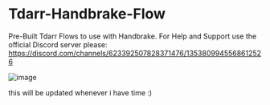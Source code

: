 # Tdarr-Handbrake-Flow
Pre-Built Tdarr Flows to use with Handbrake. 
For Help and Support use the official Discord server please: 
https://discord.com/channels/623392507828371476/1353809945568612526


![image](https://github.com/user-attachments/assets/4a138fd9-cc67-46ca-a659-cf561a7541fb)

this will be updated whenever i have time :) 
